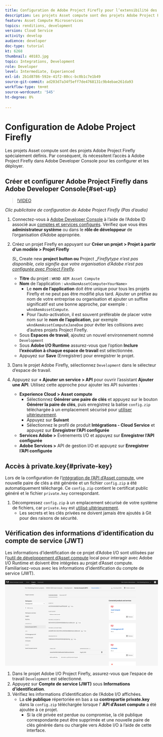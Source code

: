 ```yaml
---
title: Configuration de Adobe Project Firefly pour l’extensibilité des Assets compute
description: Les projets Asset compute sont des projets Adobe Project Firefly spécialement définis. Par conséquent, ils nécessitent l’accès à Adobe Project Firefly dans Adobe Developer Console pour les configurer et les déployer.
feature: Asset Compute Microservices
topics: renditions, development
version: Cloud Service
activity: develop
audience: developer
doc-type: tutorial
kt: 6268
thumbnail: 40183.jpg
topic: Integrations, Development
role: Developer
level: Intermediate, Experienced
exl-id: 2b1d8786-592e-41f2-80cc-bc0b1c7e1b49
source-git-commit: ad203d7a34f5eff7de4768131c9b4ebae261da93
workflow-type: tm+mt
source-wordcount: '545'
ht-degree: 0%

---
```


# Configuration de Adobe Project Firefly

Les projets Asset compute sont des projets Adobe Project Firefly spécialement définis. Par conséquent, ils nécessitent l’accès à Adobe Project Firefly dans Adobe Developer Console pour les configurer et les déployer.

## Créer et configurer Adobe Project Firefly dans Adobe Developer Console{#set-up}

>[!VIDEO](https://video.tv.adobe.com/v/40183/?quality=12&learn=on)

_Clic publicitaire de configuration de Adobe Project Firefly (Pas d’audio)_

1. Connectez-vous à [Adobe Developer Console](https://console.adobe.io) à l’aide de l’Adobe ID associé aux [comptes et services configurés](./accounts-and-services.md). Vérifiez que vous êtes __administrateur système__ ou dans le __rôle de développeur__ de l’organisation d’Adobe appropriée.
1. Créez un projet Firefly en appuyant sur __Créer un projet > Projet à partir d’un modèle > Projet Firefly__

   _Si__ Create new __project button ou__ Project __Fireflytype n’est pas disponible, cela signifie que votre organisation d’Adobe n’est pas  [configurée avec Project Firefly](#request-adobe-project-firefly)._

   + __Titre__ du projet :  `WKND AEM Asset Compute`
   + __Nom__ de l’application :  `wkndAemAssetCompute<YourName>`
      + Le __nom de l’application__ doit être unique pour tous les projets Firefly et ne peut pas être modifié plus tard. Ajouter un préfixe au nom de votre entreprise ou organisation et ajouter un suffixe significatif est une bonne approche, par exemple : `wkndAemAssetCompute`.
      + Pour l’auto-activation, il est souvent préférable de placer votre nom sur le __nom de l’application__, par exemple `wkndAemAssetComputeJaneDoe` pour éviter les collisions avec d’autres projets Project Firefly.
   + Sous __Espaces de travail__, ajoutez un nouvel environnement nommé `Development`
   + Sous __Adobe I/O Runtime__ assurez-vous que l’option __Inclure l’exécution à chaque espace de travail__ est sélectionnée.
   + Appuyez sur __Save__ (Enregistrer) pour enregistrer le projet.
1. Dans le projet Adobe Firefly, sélectionnez `Development` dans le sélecteur d’espace de travail.
1. Appuyez sur __+ Ajouter un service > API__ pour ouvrir l’assistant __Ajouter une API__. Utilisez cette approche pour ajouter les API suivantes :

   + __Experience Cloud > Asset compute__
      + Sélectionnez __Générer une paire de clés__ et appuyez sur le bouton __Générer la paire de clés__, puis enregistrez la balise `config.zip` téléchargée à un emplacement sécurisé pour [utiliser ultérieurement](#private-key).
      + Appuyez sur __Suivant__
      + Sélectionnez le profil de produit __Intégrations - Cloud Service__ et appuyez sur __Enregistrer l’API configurée__
   + __Services Adobe >__ Événements I/O et appuyez sur  __Enregistrer l’API configurée__
   + __Adobe Services >__ API de gestion I/O et appuyez sur  __Enregistrer l’API configurée__

## Accès à private.key{#private-key}

Lors de la configuration de l’[intégration de l’API d’Asset compute](#set-up), une nouvelle paire de clés a été générée et un fichier `config.zip` a été automatiquement téléchargé. Ce `config.zip` contient le certificat public généré et le fichier `private.key` correspondant.

1. Décompressez `config.zip` à un emplacement sécurisé de votre système de fichiers, car `private.key` est [utilisé ultérieurement](../develop/environment-variables.md).
   + Les secrets et les clés privées ne doivent jamais être ajoutés à Git pour des raisons de sécurité.

## Vérification des informations d’identification du compte de service (JWT)

Les informations d’identification de ce projet d’Adobe I/O sont utilisées par l’[outil de développement d’Asset compute](../develop/development-tool.md) local pour interagir avec Adobe I/O Runtime et doivent être intégrées au projet d’Asset compute. Familiarisez-vous avec les informations d’identification du compte de service (JWT).

![Informations d’identification du compte du service de développement Adobe](./assets/firefly/service-account.png)

1. Dans le projet Adobe I/O Project Firefly, assurez-vous que l’espace de travail `Development` est sélectionné.
1. Appuyez sur __Compte de service (JWT)__ sous __Informations d’identification__.
1. Vérifiez les informations d’identification de l’Adobe I/O affichées.
   + La __clé publique__ répertoriée en bas a sa __contrepartie private.key__ dans la `config.zip` téléchargée lorsque l’ __API d’Asset compute__ a été ajoutée à ce projet.
      + Si la clé privée est perdue ou compromise, la clé publique correspondante peut être supprimée et une nouvelle paire de clés générée dans ou chargée vers Adobe I/O à l’aide de cette interface.
